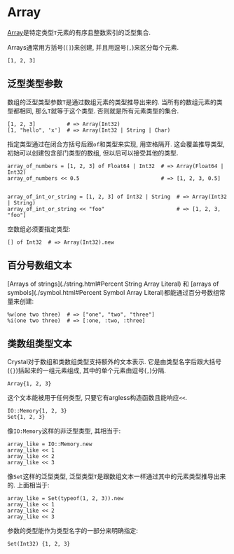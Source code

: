 # Array

[Array](http://crystal-lang.org/api/Array.html)是特定类型`T`元素的有序且整数索引的泛型集合.

Arrays通常用方括号(`[]`)来创建, 并且用逗号(`,`)来区分每个元素.

```crystal
[1, 2, 3]
```

## 泛型类型参数

数组的泛型类型参数`T`是通过数组元素的类型推导出来的. 当所有的数组元素的类型都相同, 那么`T`就等于这个类型. 否则就是所有元素类型的集合.

```crystal
[1, 2, 3]          # => Array(Int32)
[1, "hello", 'x']  # => Array(Int32 | String | Char)
```

指定类型通过在闭合方括号后跟`of`和类型来实现, 用空格隔开. 这会覆盖推导类型, 初始可以创建包含部门类型的数组, 但以后可以接受其他的类型.

```crystal
array_of_numbers = [1, 2, 3] of Float64 | Int32  # => Array(Float64 | Int32)
array_of_numbers << 0.5                          # => [1, 2, 3, 0.5]


array_of_int_or_string = [1, 2, 3] of Int32 | String  # => Array(Int32 | String)
array_of_int_or_string << "foo"                       # => [1, 2, 3, "foo"]
```

空数组必须要指定类型:

```crystal
[] of Int32  # => Array(Int32).new
```

## 百分号数组文本

[Arrays of strings](./string.html#Percent String Array Literal) 和 [arrays of symbols](./symbol.html#Percent Symbol Array Literal)都能通过百分号数组常量来创建:

```crystal
%w(one two three)  # => ["one", "two", "three"]
%i(one two three)  # => [:one, :two, :three]
```

## 类数组类型文本

Crystal对于数组和类数组类型支持额外的文本表示. 它是由类型名字后跟大括号(`{}`)括起来的一组元素组成, 其中的单个元素由逗号(`,`)分隔.

```crystal
Array{1, 2, 3}
```

这个文本能被用于任何类型, 只要它有argless构造函数且能响应`<<`.

```crystal
IO::Memory{1, 2, 3}
Set{1, 2, 3}
```

像`IO:Memory`这样的非泛型类型, 其相当于:

```crystal
array_like = IO::Memory.new
array_like << 1
array_like << 2
array_like << 3
```

像`Set`这样的泛型类型, 泛型类型`T`是跟数组文本一样通过其中的元素类型推导出来的. 上面相当于:

```crystal
array_like = Set(typeof(1, 2, 3)).new
array_like << 1
array_like << 2
array_like << 3
```

参数的类型能作为类型名字的一部分来明确指定:

```crystal
Set(Int32) {1, 2, 3}
```
